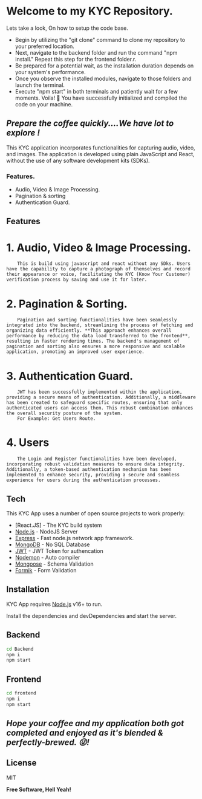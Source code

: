# Welcome to my KYC Repository.
Lets take a look, On how to setup the code base.

- Begin by utilizing the "git clone" command to clone my repository to your preferred location.
- Next, navigate to the backend folder and run the command "npm install." Repeat this step for the frontend folder.r.
- Be prepared for a potential wait, as the installation duration depends on your system's performance.
- Once you observe the installed modules, navigate to those folders and launch the terminal.
- Execute "npm start" in both terminals and patiently wait for a few moments. Voila! 🚀 You have successfully initialized and compiled the code on your machine.

## _Prepare the coffee quickly....We have lot to explore !_

This KYC application incorporates functionalities for capturing audio, video, and images. The application is developed using plain JavaScript and React, without the use of any software development kits (SDKs).

### Features.

- Audio, Video & Image Processing.
- Pagination & sorting
- Authentication Guard.

## Features
# 1. Audio, Video & Image Processing.
        This is build using javascript and react without any SDks. Users have the capability to capture a photograph of themselves and record their appearance or voice, facilitating the KYC (Know Your Customer) verification process by saving and use it for later.
        
# 2. Pagination & Sorting.
        Pagination and sorting functionalities have been seamlessly integrated into the backend, streamlining the process of fetching and organizing data efficiently. **This approach enhances overall performance by reducing the data load transferred to the frontend**, resulting in faster rendering times. The backend's management of pagination and sorting also ensures a more responsive and scalable application, promoting an improved user experience.
        
# 3. Authentication Guard.
        JWT has been successfully implemented within the application, providing a secure means of authentication. Additionally, a middleware has been created to safeguard specific routes, ensuring that only authenticated users can access them. This robust combination enhances the overall security posture of the system.
        For Example: Get Users Route.
        
# 4. Users
        The Login and Register functionalities have been developed, incorporating robust validation measures to ensure data integrity. Additionally, a token-based authentication mechanism has been implemented to enhance security, providing a secure and seamless experience for users during the authentication processes.

## Tech

This KYC App uses a number of open source projects to work properly:

- [React.JS] - The KYC build system
- [Node.js] - NodeJS Server
- [Express] - Fast node.js network app framework.
- [MongoDB](https://www.mongodb.com/) - No SQL Database
- [JWT](https://jwt.io/) - JWT Token for authencation
- [Nodemon](https://nodemon.io/) - Auto compiler
- [Mongoose](https://mongoosejs.com/) - Schema Validation
- [Formik](https://formik.org/) - Form Validation
## Installation

KYC App requires [Node.js](https://nodejs.org/) v16+ to run.

Install the dependencies and devDependencies and start the server.
## Backend
```sh
cd Backend
npm i
npm start
```
## Frontend
```sh
cd frontend
npm i
npm start
```
## _Hope your coffee and my application both got completed and enjoyed as it's blended & perfectly-brewed. 😜!_

## License

MIT

**Free Software, Hell Yeah!**

[//]: # (These are reference links used in the body of this note and get stripped out when the markdown processor does its job. There is no need to format nicely because it shouldn't be seen. Thanks SO - http://stackoverflow.com/questions/4823468/store-comments-in-markdown-syntax)

   [dill]: <https://github.com/joemccann/dillinger>
   [git-repo-url]: <https://github.com/joemccann/dillinger.git>
   [john gruber]: <http://daringfireball.net>
   [df1]: <http://daringfireball.net/projects/markdown/>
   [markdown-it]: <https://github.com/markdown-it/markdown-it>
   [Ace Editor]: <http://ace.ajax.org>
   [node.js]: <http://nodejs.org>
   [Twitter Bootstrap]: <http://twitter.github.com/bootstrap/>
   [jQuery]: <http://jquery.com>
   [@tjholowaychuk]: <http://twitter.com/tjholowaychuk>
   [express]: <http://expressjs.com>
   [AngularJS]: <http://angularjs.org>
   [Gulp]: <http://gulpjs.com>

   [PlDb]: <https://github.com/joemccann/dillinger/tree/master/plugins/dropbox/README.md>
   [PlGh]: <https://github.com/joemccann/dillinger/tree/master/plugins/github/README.md>
   [PlGd]: <https://github.com/joemccann/dillinger/tree/master/plugins/googledrive/README.md>
   [PlOd]: <https://github.com/joemccann/dillinger/tree/master/plugins/onedrive/README.md>
   [PlMe]: <https://github.com/joemccann/dillinger/tree/master/plugins/medium/README.md>
   [PlGa]: <https://github.com/RahulHP/dillinger/blob/master/plugins/googleanalytics/README.md>
